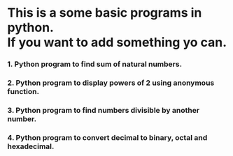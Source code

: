 <h1>This is a some basic programs in python.<br>If you want to add something yo can.</h1>
<h3>1. Python program to find sum of natural numbers.</h3>
<h3>2. Python program to display powers of 2 using anonymous function.</h3>
<h3>3. Python program to find numbers divisible by another number.</h3>
<h3>4. Python program to convert decimal to binary, octal and hexadecimal.</h3>